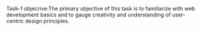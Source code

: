 Task-1
objecrive:The primary objective of this task is to familiarize with web development basics and to gauge creativity and understanding of user-centric design principles.
